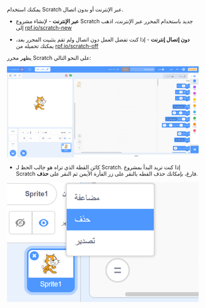 يمكنك استخدام Scratch عبر الإنترنت أو بدون اتصال.

+ **عبر الإنترنت** - لإنشاء مشروع Scratch جديد باستخدام المحرر عبر الإنترنت، اذهب إلى <a href="http://rpf.io/scratch-new" target="_blank">rpf.io/scratch-new</a>

+ **دون إتصال إنترنت** - إذا كنت تفضل العمل دون اتصال ولم تقم بتثبيت المحرر بعد، يمكنك تحميله من <a href="http://rpf.io/scratch-off" target="_blank">rpf.io/scratch-off</a>

يظهر محرر Scratch على النحو التالي:

![لقطة الشاشة](images/scratch-editor.png)

+ كائن القطة الذي تراه هو جالب الحظ لـ Scratch. إذا كنت تريد البدأ بمشروع Scratch فارغ، بإمكانك حذف القطه بالنقر على زر الفأرة الأيمن ثم النقر على **حذف**.

![لقطة الشاشة](images/delete.png)